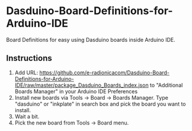 # Dasduino-Board-Definitions-for-Arduino-IDE
Board Definitions for easy using Dasduino boards inside Arduino IDE.

## Instructions
1. Add URL: https://github.com/e-radionicacom/Dasduino-Board-Definitions-for-Arduino-IDE/raw/master/package_Dasduino_Boards_index.json to "Additional Boards Manager" in your Arduino IDE Preferences
2. Install new boards via Tools -> Board -> Boards Manager. Type "dasduino" or "inkplate" in search box and pick the board you want to install. 
3. Wait a bit.
4. Pick the new board from Tools -> Board menu. 
